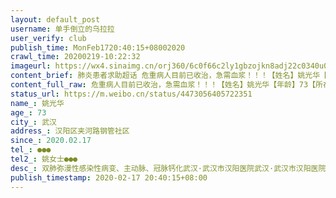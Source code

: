 ```yaml
---
layout: default_post
username: 单手倒立的乌拉拉
user_verify: club
publish_time: MonFeb1720:40:15+08002020
crawl_time: 20200219-10:22:32
imageurl: https://wx4.sinaimg.cn/orj360/6c0f66c2ly1gbzojkn8adj22c0340u0y.jpg
content_brief: 肺炎患者求助超话 危重病人目前已收治，急需血浆！！！【姓名】姚光华【年龄】73【所在城市】武汉【所在小区、社区】汉阳区夹河路钢管社区【患病时间】2020.02.17【联系方式】●●●【其他紧急联系人】姚女士●●●【病情描述】 双肺弥漫性感染性病变、主动脉、冠脉钙化  ...全文
content_full_raw: 危重病人目前已收治，急需血浆！！！【姓名】姚光华【年龄】73【所在城市】武汉【所在小区、社区】汉阳区夹河路钢管社区【患病时间】2020.02.17【联系方式】●●●【其他紧急联系人】姚女士●●●【病情描述】双肺弥漫性感染性病变、主动脉、冠脉钙化武汉·武汉市汉阳医院武汉·武汉市汉阳医院
status_url: https://m.weibo.cn/status/4473056405722351
name_: 姚光华
age_: 73
city_: 武汉
address_: 汉阳区夹河路钢管社区
since_: 2020.02.17
tel_: ●●●
tel2_: 姚女士●●●
desc_: 双肺弥漫性感染性病变、主动脉、冠脉钙化武汉·武汉市汉阳医院武汉·武汉市汉阳医院
publish_timestamp: 2020-02-17 20:40:15+08:00
---
```

